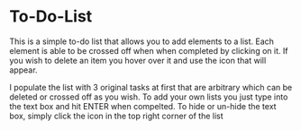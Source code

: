 # To-Do-List

This is a simple to-do list that allows you to add elements to a list.
Each element is able to be crossed off when when completed by clicking on it.
If you wish to delete an item you hover over it and use the icon that will appear.

I populate the list with 3 original tasks at first that are arbitrary which can be deleted or crossed off as you wish. 
To add your own lists you just type into the text box and hit ENTER when compelted. To hide or un-hide the text box, simply click the icon in the top right corner of the list
